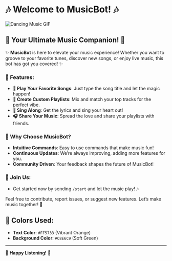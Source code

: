 # 🎶 Welcome to MusicBot! 🎶

![Dancing Music GIF](https://media.giphy.com/media/JIX9t2j0ZTN9S/giphy.gif)

## 🎉 Your Ultimate Music Companion! 🎉

✨ **MusicBot** is here to elevate your music experience! Whether you want to groove to your favorite tunes, discover new songs, or enjoy live music, this bot has got you covered! ✨

### 🌈 Features:
- **🎵 Play Your Favorite Songs**: Just type the song title and let the magic happen!
- **📀 Create Custom Playlists**: Mix and match your top tracks for the perfect vibe.
- **🎤 Sing Along**: Get the lyrics and sing your heart out!
- **🎧 Share Your Music**: Spread the love and share your playlists with friends.

### 🌟 Why Choose MusicBot?
- **Intuitive Commands**: Easy to use commands that make music fun!
- **Continuous Updates**: We’re always improving, adding more features for you.
- **Community Driven**: Your feedback shapes the future of MusicBot!

### 🔗 Join Us:
- Get started now by sending `/start` and let the music play! 🎶

Feel free to contribute, report issues, or suggest new features. Let’s make music together! 🎊

## 🌈 Colors Used:
- **Text Color**: `#FF5733` (Vibrant Orange)
- **Background Color**: `#C8E6C9` (Soft Green)

---

🎉 **Happy Listening!** 🎉
